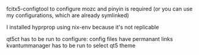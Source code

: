 fcitx5-configtool to configure mozc and pinyin is required
(or you can use my configurations, which are already symlinked)

I installed hyprprop using nix-env because it's not replicable

qt5ct has to be run to configure: config files have permanant links
kvantummanager has to be run to select qt5 theme
